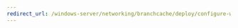 ```yaml
---
redirect_url: /windows-server/networking/branchcache/deploy/configure-wsus-content-servers
---
```

  

